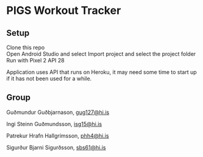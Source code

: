 # PIGS Workout Tracker

## Setup
Clone this repo  
Open Android Studio and select Import project and select the project folder  
Run with Pixel 2 API 28
 
Application uses API that runs on Heroku, it may need some
time to start up if it has not been used for a while.

## Group
Guðmundur Guðbjarnason, gug127@hi.is
 
Ingi Steinn Guðmundsson, isg15@hi.is
 
Patrekur Hrafn Hallgrímsson, phh4@hi.is
 
Sigurður Bjarni Sigurðsson, sbs61@hi.is
